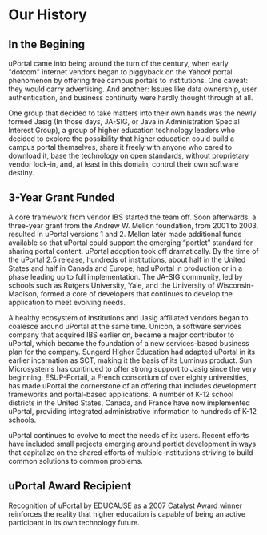 # Our History

## In the Begining
uPortal came into being around the turn of the century, when early "dotcom" internet vendors began to piggyback on the Yahoo! portal phenomenon by offering free campus portals to institutions. One caveat: they would carry advertising. And another: Issues like data ownership, user authentication, and business continuity were hardly thought through at all.

One group that decided to take matters into their own hands was the newly formed Jasig (In those days, JA-SIG, or Java in Administration Special Interest Group), a group of higher education technology leaders who decided to explore the possibility that higher education could build a campus portal themselves, share it freely with anyone who cared to download it, base the technology on open standards, without proprietary vendor lock-in, and, at least in this domain, control their own software destiny.

## 3-Year Grant Funded
A core framework from vendor IBS started the team off. Soon afterwards, a three-year grant from the Andrew W. Mellon foundation, from 2001 to 2003, resulted in uPortal versions 1 and 2. Mellon later made additional funds available so that uPortal could support the emerging “portlet” standard for sharing portal content. uPortal adoption took off dramatically. By the time of the uPortal 2.5 release, hundreds of institutions, about half in the United States and half in Canada and Europe, had uPortal in production or in a phase leading up to full implementation. The JA-SIG community, led by schools such as Rutgers University, Yale, and the University of Wisconsin-Madison, formed a core of developers that continues to develop the application to meet evolving needs.

A healthy ecosystem of institutions and Jasig affiliated vendors began to coalesce around uPortal at the same time. Unicon, a software services company that acquired IBS earlier on, became a major contributor to uPortal, which became the foundation of a new services-based business plan for the company. Sungard Higher Education had adapted uPortal in its earlier incarnation as SCT, making it the basis of its Luminus product. Sun Microsystems has continued to offer strong support to Jasig since the very beginning. ESUP-Portail, a French consortium of over eighty universities, has made uPortal the cornerstone of an offering that includes development frameworks and portal-based applications. A number of K-12 school districts in the United States, Canada, and France have now implemented uPortal, providing integrated administrative information to hundreds of K-12 schools.

uPortal continues to evolve to meet the needs of its users. Recent efforts have included small projects emerging around portlet development in ways that capitalize on the shared efforts of multiple institutions striving to build common solutions to common problems.

## uPortal Award Recipient
Recognition of uPortal by EDUCAUSE as a 2007 Catalyst Award winner reinforces the reality that higher education is capable of being an active participant in its own technology future.
